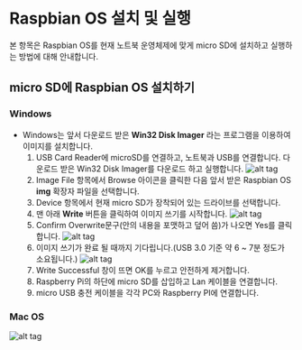 # Raspbian OS 설치 및 실행
본 항목은 Raspbian OS를 현재 노트북 운영체제에 맞게 micro SD에 설치하고 실행하는 방법에 대해 안내합니다.

## micro SD에 Raspbian OS 설치하기
### Windows
* Windows는 앞서 다운로드 받은 **Win32 Disk Imager** 라는 프로그램을 이용하여 이미지를 설치합니다.
  1. USB Card Reader에 microSD를 연결하고, 노트북과 USB를 연결합니다. 다운로드 받은 Win32 Disk Imager를 다운로드 하고 실행합니다.
  ![alt tag](https://github.com/janghe11/IoT_Hands-On-Lab/blob/master/pictures/003_Win32DiskImager_001.png)
  2. Image File 항목에서 Browse 아이콘을 클릭한 다음 앞서 받은 Raspbian OS **img** 확장자 파일을 선택합니다.
  3. Device 항목에서 현재 micro SD가 장착되어 있는 드라이브를 선택합니다.
  4. 맨 아래 **Write** 버튼을 클릭하여 이미지 쓰기를 시작합니다.
  ![alt tag](https://github.com/janghe11/IoT_Hands-On-Lab/blob/master/pictures/003_Win32DiskImager_002.png)
  5. Confirm Overwrite문구(안의 내용을 포맷하고 덮어 씀)가 나오면 Yes를 클릭합니다.
  ![alt tag](https://github.com/janghe11/IoT_Hands-On-Lab/blob/master/pictures/003_Win32DiskImager_003.png)
  6. 이미지 쓰기가 완료 될 때까지 기다립니다.(USB 3.0 기준 약 6 ~ 7분 정도가 소요됩니다.)
  ![alt tag](https://github.com/janghe11/IoT_Hands-On-Lab/blob/master/pictures/003_Win32DiskImager_004.png)
  7. Write Successful 창이 뜨면 OK를 누르고 안전하게 제거합니다.
  8. Raspberry Pi의 하단에 micro SD를 삽입하고 Lan 케이블을 연결합니다.
  9. micro USB 충전 케이블을 각각 PC와 Raspberry PI에 연결합니다.

### Mac OS
![alt tag](https://etcher.io/static/images/product.gif)